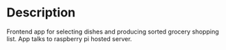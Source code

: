 # Description
Frontend app for selecting dishes and producing sorted grocery shopping list. App talks to raspberry pi hosted server.
